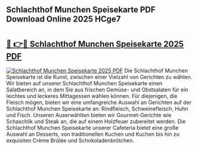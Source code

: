 ## Schlachthof Munchen Speisekarte PDF Download Online 2025 HCge7

# <h2><a href="http://gcbcwqk.nevu.top/?p=Schlachthof+Munchen+Speisekarte">🔗 👉🔴 Schlachthof Munchen Speisekarte 2025 PDF</a></h2>

[![Schlachthof Munchen Speisekarte 2025 PDF](https://i.imgur.com/dBaPXMq.png)](http://gcbcwqk.nevu.top/?p=Schlachthof+Munchen+Speisekarte)
Die Schlachthof Munchen Speisekarte ist die Kunst, zwischen einer Vielzahl von Gerichten zu wählen. Wir bieten auf unserer Schlachthof Munchen Speisekarte einen Salatbereich an, in dem Sie aus frischen Gemüse- und Obstsalaten für ein leichtes und leckeres Mittagessen wählen können. Für diejenigen, die Fleisch mögen, bieten wir eine umfangreiche Auswahl an Gerichten auf der Schlachthof Munchen Speisekarte an: Rindfleisch, Schweinefleisch, Huhn und Fisch. Unseren Auserwählten bieten wir Gourmet-Gerichte wie Schaschlik und Steak an, die auf einem Holzfeuer zubereitet werden. Die Schlachthof Munchen Speisekarte unserer Cafeteria bietet eine große Auswahl an Desserts, von traditionellen Kuchen und Kuchen bis hin zu exquisiten Crème Brûlée und Schokoladenbrötchen.
